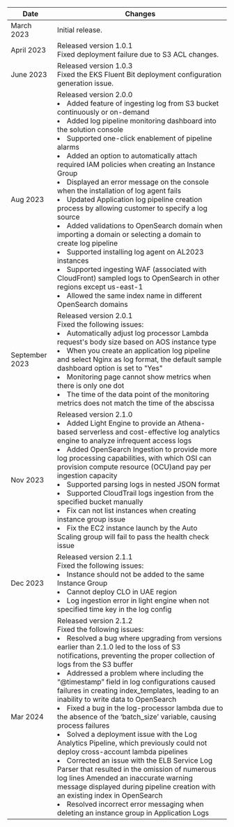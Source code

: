 | Date       | Changes                                                            |
|------------|-------------------------------------------------------------------|
| March 2023  | Initial release.  |
| April 2023 | Released version 1.0.1</br>Fixed deployment failure due to S3 ACL changes.                     |
| June 2023 |  Released version 1.0.3</br>Fixed the EKS Fluent Bit deployment configuration generation issue.                                               |
| Aug 2023 | Released version 2.0.0</br> <li> Added feature of ingesting log from S3 bucket continuously or on-demand</br> <li> Added log pipeline monitoring dashboard into the solution console</br> <li>Supported one-click enablement of pipeline alarms</br>  <li> Added an option to automatically attach required IAM policies when creating an Instance Group</br> <li> Displayed an error message on the console when the installation of log agent fails</br> <li> Updated Application log pipeline creation process by allowing customer to specify a log source</br> <li> Added validations to OpenSearch domain when importing a domain or selecting a domain to create log pipeline</br> <li> Supported installing log agent on AL2023 instances</br> <li>Supported ingesting WAF (associated with CloudFront) sampled logs to OpenSearch in other regions except us-east-1</br> <li> Allowed the same index name in different OpenSearch domains                                           |
| September 2023 |  Released version 2.0.1</br>Fixed the following issues: <li> Automatically adjust log processor Lambda request's body size based on AOS instance type    </br><li>When you create an application log pipeline and select Nginx as log format, the default sample dashboard option is set to "Yes" </br>  <li>Monitoring page cannot show metrics when there is only one dot</br> <li>  The time of the data point of the monitoring metrics does not match the time of the abscissa                                   |
| Nov 2023 |  Released version 2.1.0</br><li> Added Light Engine to provide an Athena-based serverless and cost-effective log analytics engine to analyze infrequent access logs	     </br><li>Added OpenSearch Ingestion to provide more log processing capabilities, with which OSI can provision compute resource (OCU)and pay per ingestion capacity  </br>  <li> Supported parsing logs in nested JSON format</br> <li>  Supported CloudTrail logs ingestion from the specified bucket manually   </br> <li> Fix can not list instances when creating instance group issue </br> <li> Fix the EC2 instance launch by the Auto Scaling group will fail to pass the health check issue                                |
| Dec 2023 |  Released version 2.1.1</br> Fixed the following issues: <li> Instance should not be added to the same Instance Group	     </br><li>Cannot deploy CLO in UAE region  </br>  <li> Log ingestion error in light engine when not specified time key in the log config </br>    |
| Mar 2024 |  Released version 2.1.2</br>Fixed the following issues: <li> Resolved a bug where upgrading from versions earlier than 2.1.0 led to the loss of S3 notifications, preventing the proper collection of logs from the S3 buffer    </br><li>Addressed a problem where including the “@timestamp” field in log configurations caused failures in creating index_templates, leading to an inability to write data to OpenSearch </br>  <li>Fixed a bug in the log-processor lambda due to the absence of the ‘batch_size’ variable, causing process failures</br> <li>  Solved a deployment issue with the Log Analytics Pipeline, which previously could not deploy cross-account lambda pipelines </br> <li> Corrected an issue with the ELB Service Log Parser that resulted in the omission of numerous log lines  Amended an inaccurate warning message displayed during pipeline creation with an existing index in OpenSearch </br> <li> Resolved incorrect error messaging when deleting an instance group in Application Logs                               |

